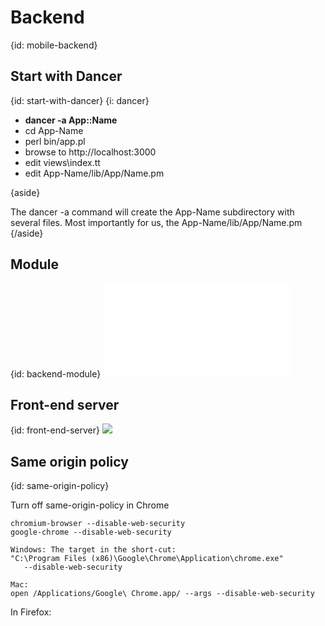 # Backend
{id: mobile-backend}

## Start with Dancer
{id: start-with-dancer}
{i: dancer}

* **dancer -a App::Name**
* cd App-Name
* perl bin/app.pl
* browse to http://localhost:3000
* edit views\index.tt
* edit App-Name/lib/App/Name.pm


{aside}

The dancer -a command will create the App-Name subdirectory with several files.
Most importantly for us, the App-Name/lib/App/Name.pm
{/aside}


## Module
{id: backend-module}
![](examples/backend/MEB.pm)


## Front-end server
{id: front-end-server}
![](examples/app.psgi)


## Same origin policy
{id: same-origin-policy}


Turn off same-origin-policy in Chrome
<a href="http://stackoverflow.com/questions/3102819/chrome-disable-same-origin-policy"></a>



```
chromium-browser --disable-web-security
google-chrome --disable-web-security

Windows: The target in the short-cut:
"C:\Program Files (x86)\Google\Chrome\Application\chrome.exe"
   --disable-web-security

Mac:
open /Applications/Google\ Chrome.app/ --args --disable-web-security
```


In Firefox: <a href="https://addons.mozilla.org/en-us/firefox/addon/forcecors/"></a>





